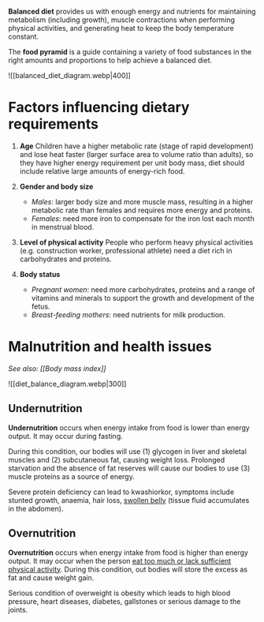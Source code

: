 **Balanced diet** provides us with enough energy and nutrients for maintaining metabolism (including growth), muscle contractions when performing physical activities, and generating heat to keep the body temperature constant.

The **food pyramid** is a guide containing a variety of food substances in the right amounts and proportions to help achieve a balanced diet.

![[balanced_diet_diagram.webp|400]]

# Factors influencing dietary requirements
1. **Age**
   Children have a <span class="hi-green">higher metabolic rate</span> (stage of rapid development) and <span class="hi-green">lose heat faster</span> (larger surface area to volume ratio than adults), so they have higher energy requirement per unit body mass, diet should include relative large amounts of energy-rich food.

2. **Gender and body size**
	- *Males*: <span class="hi-green">larger body size and more muscle mass</span>, resulting in a higher metabolic rate than females and requires more energy and proteins.
	- *Females*: <span class="hi-green">need more iron</span> to compensate for the iron lost each month in <span class="hi-blue">menstrual blood</span>.

3. **Level of physical activity**
   People who perform heavy physical activities (e.g. construction worker, professional athlete) need a diet rich in carbohydrates and proteins.

4. **Body status**
	- *Pregnant women*: need more carbohydrates, proteins and a range of vitamins and minerals to support the growth and development of the fetus.
	- *Breast-feeding mothers*: need nutrients for milk production.

# Malnutrition and health issues
*See also: [[Body mass index]]*

![[diet_balance_diagram.webp|300]]

## Undernutrition
**Undernutrition** occurs when energy intake from food is lower than energy output. It may occur during <span class="hi-blue">fasting</span>.

During this condition, our bodies will use (1) <span class="hi-green">glycogen in liver and skeletal muscles</span> and (2) <span class="hi-green">subcutaneous fat</span>, causing weight loss. Prolonged starvation and the absence of fat reserves will cause our bodies to use (3) <span class="hi-green">muscle proteins</span> as a source of energy.

Severe protein deficiency can lead to <span class="hi-blue">kwashiorkor</span>, symptoms include stunted growth, anaemia, hair loss, <u>swollen belly</u> (tissue fluid accumulates in the abdomen).

## Overnutrition
**Overnutrition** occurs when energy intake from food is higher than energy output. It may occur when the person <u>eat too much or lack sufficient physical activity</u>. During this condition, out bodies will <span class="hi-green">store the excess as fat and cause weight gain</span>.

Serious condition of overweight is obesity which leads to high blood pressure, heart diseases, diabetes, gallstones or serious damage to the joints.
